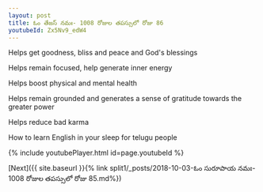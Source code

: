 ```yaml
---
layout: post
title: ఓం తేజస్ నమః- 1008 రోజుల తపస్సులో రోజు 86
youtubeId: Zx5Nv9_edW4
---
```

 
 
Helps get goodness, bliss and peace and God's blessings
 
Helps remain focused, help generate inner energy 
 
Helps boost physical and mental health 
 
Helps remain grounded and generates a sense of gratitude towards the greater power 
 
Helps reduce bad karma
 
How to learn English in your sleep for telugu people
 
 
 
 


{% include youtubePlayer.html id=page.youtubeId %}
 
[Next]({{ site.baseurl }}{% link split1/_posts/2018-10-03-ఓం సురూపాయ నమః- 1008 రోజుల తపస్సులో రోజు 85.md%})
 
